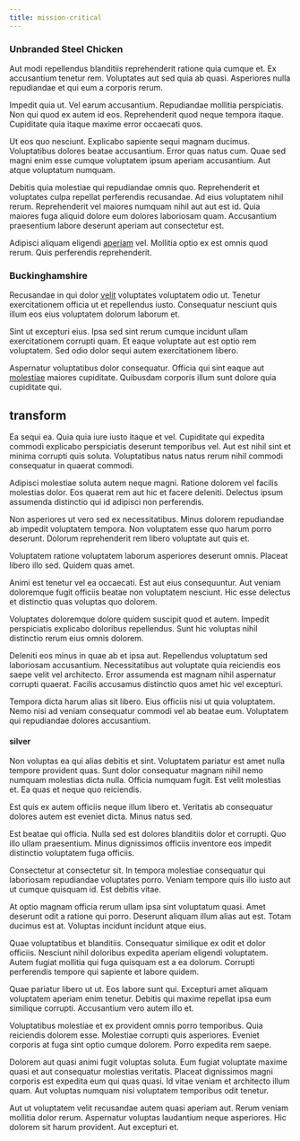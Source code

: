 ```yaml
---
title: mission-critical
---
```


### Unbranded Steel Chicken

Aut modi repellendus blanditiis reprehenderit ratione quia cumque et. Ex accusantium tenetur rem. Voluptates aut sed quia ab quasi. Asperiores nulla repudiandae et qui eum a corporis rerum.

Impedit quia ut. Vel earum accusantium. Repudiandae mollitia perspiciatis. Non qui quod ex autem id eos. Reprehenderit quod neque tempora itaque. Cupiditate quia itaque maxime error occaecati quos.

Ut eos quo nesciunt. Explicabo sapiente sequi magnam ducimus. Voluptatibus dolores beatae accusantium. Error quas natus cum. Quae sed magni enim esse cumque voluptatem ipsum aperiam accusantium. Aut atque voluptatum numquam.

Debitis quia molestiae qui repudiandae omnis quo. Reprehenderit et voluptates culpa repellat perferendis recusandae. Ad eius voluptatem nihil rerum. Reprehenderit vel maiores numquam nihil aut aut est id. Quia maiores fuga aliquid dolore eum dolores laboriosam quam. Accusantium praesentium labore deserunt aperiam aut consectetur est.

Adipisci aliquam eligendi [aperiam](/facere/saint_lucia.md) vel. Mollitia optio ex est omnis quod rerum. Quis perferendis reprehenderit.

### Buckinghamshire

Recusandae in qui dolor [velit](/facere/adipisci/molestiae/auto_loan_account_lead.md) voluptates voluptatem odio ut. Tenetur exercitationem officia ut et repellendus iusto. Consequatur nesciunt quis illum eos eius voluptatem dolorum laborum et.

Sint ut excepturi eius. Ipsa sed sint rerum cumque incidunt ullam exercitationem corrupti quam. Et eaque voluptate aut est optio rem voluptatem. Sed odio dolor sequi autem exercitationem libero.

Aspernatur voluptatibus dolor consequatur. Officia qui sint eaque aut [molestiae](/quas/rhode_island_knowledge_user.md) maiores cupiditate. Quibusdam corporis illum sunt dolore quia cupiditate qui.

## transform

Ea sequi ea. Quia quia iure iusto itaque et vel. Cupiditate qui expedita commodi explicabo perspiciatis deserunt temporibus vel. Aut est nihil sint et minima corrupti quis soluta. Voluptatibus natus natus rerum nihil commodi consequatur in quaerat commodi.

Adipisci molestiae soluta autem neque magni. Ratione dolorem vel facilis molestias dolor. Eos quaerat rem aut hic et facere deleniti. Delectus ipsum assumenda distinctio qui id adipisci non perferendis.

Non asperiores ut vero sed ex necessitatibus. Minus dolorem repudiandae ab impedit voluptatem tempora. Non voluptatem esse quo harum porro deserunt. Dolorum reprehenderit rem libero voluptate aut quis et.

Voluptatem ratione voluptatem laborum asperiores deserunt omnis. Placeat libero illo sed. Quidem quas amet.

Animi est tenetur vel ea occaecati. Est aut eius consequuntur. Aut veniam doloremque fugit officiis beatae non voluptatem nesciunt. Hic esse delectus et distinctio quas voluptas quo dolorem.

Voluptates doloremque dolore quidem suscipit quod et autem. Impedit perspiciatis explicabo doloribus repellendus. Sunt hic voluptas nihil distinctio rerum eius omnis dolorem.

Deleniti eos minus in quae ab et ipsa aut. Repellendus voluptatum sed laboriosam accusantium. Necessitatibus aut voluptate quia reiciendis eos saepe velit vel architecto. Error assumenda est magnam nihil aspernatur corrupti quaerat. Facilis accusamus distinctio quos amet hic vel excepturi.

Tempora dicta harum alias sit libero. Eius officiis nisi ut quia voluptatem. Nemo nisi ad veniam consequatur commodi vel ab beatae eum. Voluptatem qui repudiandae dolores accusantium.

#### silver

Non voluptas ea qui alias debitis et sint. Voluptatem pariatur est amet nulla tempore provident quas. Sunt dolor consequatur magnam nihil nemo numquam molestias dicta nulla. Officia numquam fugit. Est velit molestias et. Ea quas et neque quo reiciendis.

Est quis ex autem officiis neque illum libero et. Veritatis ab consequatur dolores autem est eveniet dicta. Minus natus sed.

Est beatae qui officia. Nulla sed est dolores blanditiis dolor et corrupti. Quo illo ullam praesentium. Minus dignissimos officiis inventore eos impedit distinctio voluptatem fuga officiis.

Consectetur at consectetur sit. In tempora molestiae consequatur qui laboriosam repudiandae voluptates porro. Veniam tempore quis illo iusto aut ut cumque quisquam id. Est debitis vitae.

At optio magnam officia rerum ullam ipsa sint voluptatum quasi. Amet deserunt odit a ratione qui porro. Deserunt aliquam illum alias aut est. Totam ducimus est at. Voluptas incidunt incidunt atque eius.

Quae voluptatibus et blanditiis. Consequatur similique ex odit et dolor officiis. Nesciunt nihil doloribus expedita aperiam eligendi voluptatem. Autem fugiat mollitia qui fuga quisquam est a ea dolorum. Corrupti perferendis tempore qui sapiente et labore quidem.

Quae pariatur libero ut ut. Eos labore sunt qui. Excepturi amet aliquam voluptatem aperiam enim tenetur. Debitis qui maxime repellat ipsa eum similique corrupti. Accusantium vero autem illo et.

Voluptatibus molestiae et ex provident omnis porro temporibus. Quia reiciendis dolorem esse. Molestiae corrupti quis asperiores. Eveniet corporis at fuga sint optio cumque dolorem. Porro expedita rem saepe.

Dolorem aut quasi animi fugit voluptas soluta. Eum fugiat voluptate maxime quasi et aut consequatur molestias veritatis. Placeat dignissimos magni corporis est expedita eum qui quas quasi. Id vitae veniam et architecto illum quam. Aut voluptas numquam nisi voluptatem temporibus odit tenetur.

Aut ut voluptatem velit recusandae autem quasi aperiam aut. Rerum veniam mollitia dolor rerum. Aspernatur voluptas laudantium neque asperiores. Hic dolorem sit harum provident. Aut excepturi et.
